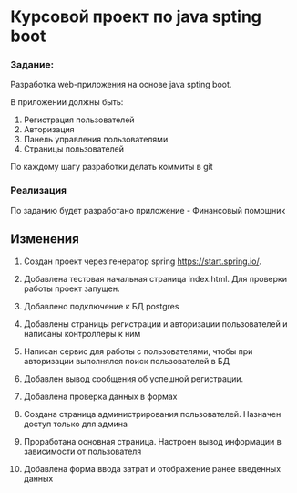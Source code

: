 # Курсовой проект по java spting boot

### Задание:

Разработка web-приложения на основе java spting boot.

В приложении должны быть:
1. Регистрация пользователей
2. Авторизация
3. Панель управления пользователями
4. Страницы пользователей

По каждому шагу разработки делать коммиты в git

### Реализация

По заданию будет разработано приложение - Финансовый помощник

## Изменения

1. Создан проект через генератор spring https://start.spring.io/.
   
2. Добавлена тестовая начальная страница index.html. Для проверки работы проект запущен. 

3. Добавлено подключение к БД postgres

4. Добавлены страницы регистрации и авторизации пользователей и написаны контроллеры к ним

5. Написан сервис для работы с пользователями, чтобы при авторизации выполнялся поиск пользователей в БД

6. Добавлен вывод сообщения об успешной регистрации. 
   
7. Добавлена проверка данных в формах

8. Создана страница администрирования пользователей. Назначен доступ только для админа

9. Проработана основная страница. Настроен вывод информации в зависимости от пользователя

10. Добавлена форма ввода затрат и отображение ранее введенных данных